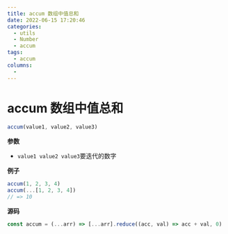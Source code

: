 ```yaml
---
title: accum 数组中值总和
date: 2022-06-15 17:20:46
categories: 
  - utils
  - Number
  - accum
tags: 
  - accum
columns: 
  - 
---
```

# accum 数组中值总和

```js
accum(value1, value2, value3)
```

**参数**

- `value1 value2 value3`要迭代的数字

**例子**

```js
accum(1, 2, 3, 4)
accum(...[1, 2, 3, 4])
// => 10
```

**源码**

```js
const accum = (...arr) => [...arr].reduce((acc, val) => acc + val, 0)
```

